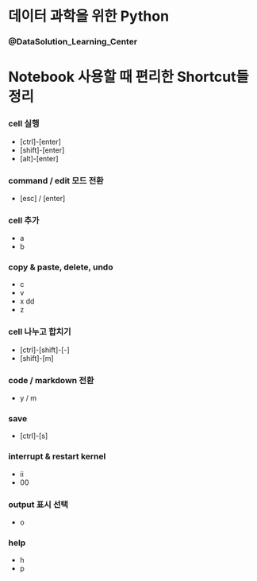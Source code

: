 # 데이터 과학을 위한 Python
### @DataSolution_Learning_Center


# Notebook 사용할 때 편리한 Shortcut들 정리

### cell 실행
- [ctrl]-[enter]
- [shift]-[enter]
- [alt]-[enter]

### command / edit 모드 전환 
- [esc] / [enter]

### cell 추가
- a 
- b

### copy & paste, delete, undo
- c
- v
- x dd
- z

### cell 나누고 합치기
- [ctrl]-[shift]-[-]
- [shift]-[m]

### code / markdown 전환
- y / m

### save
- [ctrl]-[s]

### interrupt & restart kernel
- ii
- 00

### output 표시 선택
- o

### help
- h
- p
